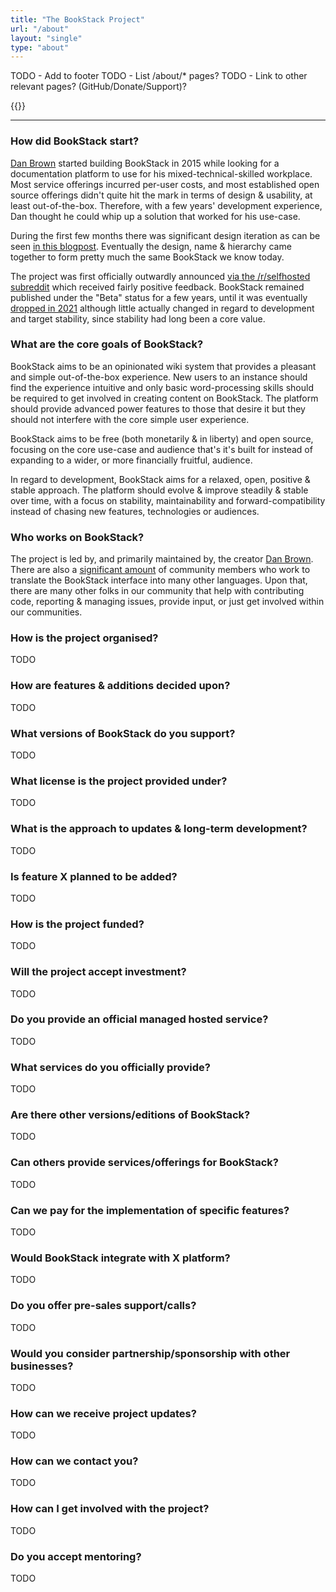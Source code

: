 ```yaml
---
title: "The BookStack Project"
url: "/about"
layout: "single"
type: "about"
---
```


TODO - Add to footer
TODO - List /about/* pages?
TODO - Link to other relevant pages? (GitHub/Donate/Support)?

{{<toc>}}

---

### How did BookStack start?

[Dan Brown](https://danb.me/) started building BookStack in 2015 while looking for a documentation 
platform to use for his mixed-technical-skilled workplace.
Most service offerings incurred per-user costs, and most established open source offerings didn't 
quite hit the mark in terms of design & usability, at least out-of-the-box.
Therefore, with a few years' development experience, Dan thought he could whip up a solution that worked for his use-case.

During the first few months there was significant design iteration as can be seen [in this blogpost](/blog/1-year-of-bookstack/).
Eventually the design, name & hierarchy came together to form pretty much the same BookStack we know today.

The project was first officially outwardly announced [via the /r/selfhosted subreddit](https://www.reddit.com/r/selfhosted/comments/3z06rb/bookstack_a_free_wikilike_information_store/) which received fairly positive feedback.
BookStack remained published under the "Beta" status for a few years, until it was eventually [dropped in 2021](/blog/bookstack-release-v21-04/)
although little actually changed in regard to development and target stability, since stability had long been a core value.

### What are the core goals of BookStack?

BookStack aims to be an opinionated wiki system that provides a pleasant and simple out-of-the-box experience.
New users to an instance should find the experience intuitive and only basic word-processing skills should be
required to get involved in creating content on BookStack.
The platform should provide advanced power features to those that desire it but they should not interfere
with the core simple user experience.

BookStack aims to be free (both monetarily & in liberty) and open source, focusing on the core use-case
and audience that's it's built for instead of expanding to a wider, or more financially fruitful, audience.

In regard to development, BookStack aims for a relaxed, open, positive & stable approach.
The platform should evolve & improve steadily & stable over time, with a focus on
stability, maintainability and forward-compatibility instead of chasing new
features, technologies or audiences.

### Who works on BookStack?

The project is led by, and primarily maintained by, the creator [Dan Brown](https://danb.me/).
There are also a [significant amount](https://github.com/BookStackApp/BookStack/blob/development/.github/translators.txt)
of community members who work to translate the BookStack interface into many other languages.
Upon that, there are many other folks in our community that help with contributing code, reporting & managing issues, 
provide input, or just get involved within our communities.
 
### How is the project organised?

TODO

### How are features & additions decided upon?

TODO

### What versions of BookStack do you support?

TODO

### What license is the project provided under?

TODO

### What is the approach to updates & long-term development?

TODO

### Is feature X planned to be added?

TODO

### How is the project funded?

TODO

### Will the project accept investment?

TODO

### Do you provide an official managed hosted service?

TODO

### What services do you officially provide?

TODO

### Are there other versions/editions of BookStack?

TODO

### Can others provide services/offerings for BookStack?

TODO

### Can we pay for the implementation of specific features?

TODO

### Would BookStack integrate with X platform?

TODO

### Do you offer pre-sales support/calls?

TODO

### Would you consider partnership/sponsorship with other businesses?

TODO

### How can we receive project updates?

TODO

### How can we contact you?

TODO

### How can I get involved with the project?

TODO

### Do you accept mentoring?

TODO


